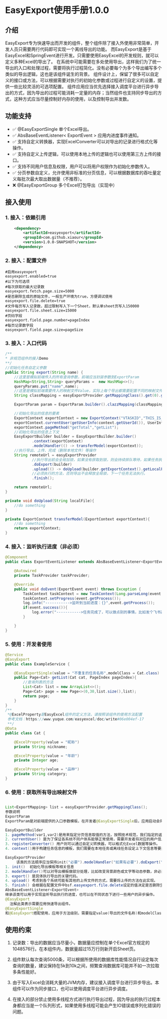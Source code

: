 
# EasyExport使用手册1.0.0

## 介绍
EasyExport专为快速导出而开发的组件，整个组件除了接入外使用非常简单，开发人员只需要两行代码即可实现一个离线导出的功能。 而EasyExport是基于EasyExcel和SpringEvent进行开发。只需要使用EasyExcel的开发规则，就可以定义多种Excel的导出了。
在系统中可能需要在多处使用导出，这样我们为了统一导出的入口和处理过程，需要将执行过程简化。没有必要每个为多个导出编写多个类似的导出逻辑，这也是该组件诞生的背景。
组件设计上，保留了很多可以自定义的接口或方法，可以根据需要对执行的初始化参数或过程进行自定义的设置，提供一些比较灵活的可选项配置。
组件应用应当优先选择接入调度平台进行异步导出的方式，因为导出的过程可能消耗一定量的内存；当然组件也支持同步导出的方式，这种方式应当尽量控制好内存的使用，以及控制导出并发数。
## 功能支持
- ✅  @EasyExportSingle 单个Excel导出。
- ✅  AbsBaseEventListener< ExportEvent > 应用内进度事件通知。
- ✅  支持自定义转换器，实现ExcelConverter可以对导出的记录进行格式化等操作。
- ✅  支持自定义上传逻辑，可以使用本地上传的逻辑也可以使用第三方上传的接口。
- ✅  支持不同用户信息及权限，用户可以将用户权限作为初始化参数传入。
- ✅  分页参数自定义，允许使用非标准的分页信息，可以根据数据库的吞吐量定义每批次最大取出数据量（不推荐）。
- ❌  @EasyExportGroup 多个Excel打包导出（实现中）

## 接入使用
### 1. 接入：依赖引用
```xml
    <dependency>
        <artifactId>easyexport</artifactId>
        <groupId>com.github.xiaour</groupId>
        <version>1.0.0-SNAPSHOT</version>
    </dependency>  
```


### 2. 接入：配置文件
```properties
#启用easyexport
easyexport.enabled=true
#以下为可选项
#每次获取的最大记录数
easyexport.fetch.page.size=5000
#是否删除生成的原始文件，一般生产环境为true，方便调试使用
easyexport.file.delete=true
#文件每页写入记录数，超过限制写入下一个Sheet，默认单sheet页写入150000
easyexport.file.sheet.size=15000
#页码字段
easyexport.field.page.number=pageIndex
#每页记录数字段
easyexport.field.page.size=pageSize
```

### 3. 接入：入口代码

```java
/**
* 非规范组件的接入Demo
**/
//初始化任务自定义参数
public String export(String name) {
    //这里是模拟前端传入的所有查询参数，前端应当封装参数到ExportParam
    HashMap<String,String> queryParams =  new HashMap<>();
    queryParams.put("name",name);
    //这里是模拟前端需要传入的映射文件Value，实际上每个导出都需要配置不同的映射文件。而映射文件来自于注解@EasyExportSingle
    String classMapping = easyExportProvider.getMappingClass().get(0).getValue();

    ExportParam param = ExportParam.builder().clazzMapping(classMapping).params(queryParams);

    //初始化导出的信息的要素
    ExportContext exportContext = new ExportContext("VTASKID","THIS_IS_TASK_NAME",param);
    exportContext.currentUser(getUserInfo(context.getUserId()), UserInfo.class);
    exportContext.pageMethod("getTotal","getList");
    //初始化导出的信息上下文
    EasyExportBuilder builder = EasyExportBuilder.builder()
            .context(exportContext)
            .modelHandler(() -> transferModel(exportContext));
    //执行导出、上传、完成（删除本地文件）等操作
    String remoteUrl = easyExportProvider
            //执行导出前会全局加锁，如果没有获取到锁，则会持续排队等待，如果任务执行超过30分钟，锁会自动释放。
            .doExport(builder)
            .upload(() -> doUpload(builder.getExportContext().getLocalFile()))
            //必须执行的方法，否则导出不会释放全局锁，下一个任务无法执行。
            .finish();

    return remoteUrl;
}

private void doUpload(String localFile){
    //do something
}

private ExportContext transferModel(ExportContext exportContext){
    //do something
    return exportContext;
}
```

### 4. 接入：监听执行进度（非必须）
```java
@Component
public class ExportEventListener extends AbsBaseEventListener<ExportEvent> {

    @Autowired
    private TaskProvider taskProvider;

    @Override
    public void doEvent(ExportEvent event) throws Exception {
        TaskContext taskContext = new TaskContext(Long.parseLong(event.getTaskId()), taskProvider);
        taskContext.setProgress(event.getProcess());
        log.info("----------->监听到当前进度：{}",event.getProcess());
        if(event.success()){
            log.error("----------->任务完成了，可以做点别的事情，比如发个飞书通知一下！");
        }

    }
}

```


### 5. 使用：开发者使用
```java
@Service
@EasyExport
public class ExampleService {

    @EasyExportSingle(value = "不重复的任务名称",modelClass = Cat.class)
    public Page<Cat> getList(Cat cat, PageIndex pageIndex){
        //查询列表的方法
        List<Cat> list = new ArrayList<>();
        Page<Cat> page = new Page<>(0,30,list.size(),list);
        return page;
    }
}
/**
 *@ExcelProperty是EasyExcel组件的定义方法，请按照该组件的使用方法配置
 参考文档：https://www.yuque.com/easyexcel/doc/write#06e004ef-17
 **/
@Data
public class Cat {

    @ExcelProperty(value = "昵称")
    private String nickname;

    @ExcelProperty(value = "年龄")
    private Integer age;

    @ExcelProperty(value = "品种")
    private String category;
}

```


### 6. 使用：获取所有导出映射文件
```java

List<ExportMapping> list = easyExportProvider.getMappingClass();
参数说明
ExportParam
ExportParam是对前端提供的入口参数模板，在开发者@EasyExportSingle后，应用启动会将相关映射文件扫描到本地缓存中，通过接口 easyExportProvider.getMappingClass()可以获取到对应的映射文件，classMapping属性需要前端指定需要执行导出的映射文件；params属性是前端需要将页面查询的所有参数进行封装后全部放入params中；pageId属性是用来标识页面来源的，这个可以根据是否需要用到选择是否使用即可。

EasyExportBuilder
1. pageMethod(var1,var2)是用来指定分页信息取值的方法，按照技术规范，我们指定的返回com.yh.csx.business.api.entity.Page<T>则无需调用该方法自定义，否则需要用户传入获取集合和总记录数的方法。
2. currentUser() 是为了保证各系统不同户体系能够正常使用，需要开发者将对应的用户信息传入。
3. registerConverter() 用户则可以通过自定义转换器，可以格式化Excel数据等操作。
4. context()用于构建任务信息的模板，我们需要在本地任务或离线任务设定上下文信息等要素。

EasyExportProvider
     该类的方法顺序应当保持init("必要").modelHandler("如果有必要").doExport("必要").upload("如果有必要").finish("必要");否则会出现错误。
1. init()  初始化导出模板等相关信息
2. modelHandler()可以对导出模板做部分处理，比如改变背景颜色或文字等动态参数，非必须方法。
3. export() 是具体执行导出的关键代码。
4. upload() 考虑到各个系统可能有其他的上传文件的方式，需要将上传的方法在此实现。
5. finish() 会根据在配置文件中bsf.easyexport.file.delete设定的值决定是否删除生成的原始文件。
AbsBaseEventListener<ExportEvent>
继承该类可以用于实现监听导出执行的进度，也可以在不同状态下进行一些用户的异步操作。
@EasyExport
  注解此类表示需要应用快速导出组件。
@EasyExportSingle
和@EasyExport搭配使用，应用于方法级别，需要指定value(导出的文件名称)和modelClass(导出文件所对应的模板类)。在接入使用后，开发者只需要使用@EasyExport和@EasyExportSingle既能完成一个导出功能的开发。

```

## 使用约束
1. 记录数：导出的数据应当尽量小，数据量应控制在单个Excel官方规定的1048576行。在本组件内，数据量超过15万行则新开启Sheet页。

2. 组件默认每次查询5000条，可以根据所使用的数据库性能情况自行设定每次查询的数量，建议保持在5k到10k之间，频繁查询数据库可能并不如一次拉取多条性能好。

3. 由于写入Excel会消耗大量的JVM内存，建议接入调度平台进行异步导出。本组件可以作为同步接口，也可以使用调度平台进行异步调度。

4. 在接入的部分禁止使用多线程方式进行执行导出过程，因为导出的执行过程本身都应当是一个队列形式，如果使用多线程可能会产生IO错误或序列化错误的问题。
